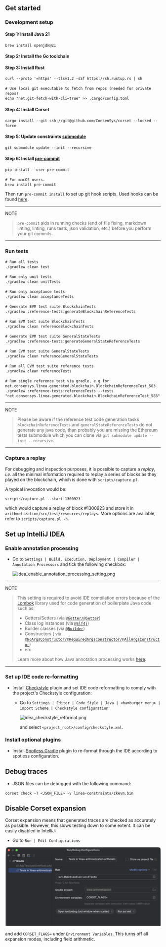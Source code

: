 ## Get started

### Development setup

#### Step 1: Install Java 21

```
brew install openjdk@21
```

#### Step 2: Install the Go toolchain

#### Step 3: Install Rust

```
curl --proto '=https' --tlsv1.2 -sSf https://sh.rustup.rs | sh

# Use local git executable to fetch from repos (needed for private repos)
echo "net.git-fetch-with-cli=true" >> .cargo/config.toml
```

#### Step 4: Install Corset

```shell
cargo install --git ssh://git@github.com/ConsenSys/corset --locked --force
```

#### Step 5: Update constraints [submodule](https://github.com/Consensys/linea-constraints/)

```shell
git submodule update --init --recursive
```

#### Step 6: Install [pre-commit](https://pre-commit.com/)

```shell
pip install --user pre-commit

# For macOS users.
brew install pre-commit
```

Then run `pre-commit install` to set up git hook scripts.
Used hooks can be found [here](.pre-commit-config.yaml).

______________________________________________________________________

NOTE

> `pre-commit` aids in running checks (end of file fixing,
> markdown linting, linting, runs tests, json validation, etc.)
> before you perform your git commits.

______________________________________________________________________

### Run tests

```shell
# Run all tests
./gradlew clean test

# Run only unit tests
./gradlew clean unitTests

# Run only acceptance tests
./gradlew clean acceptanceTests

# Generate EVM test suite BlockchainTests
./gradlew :reference-tests:generateBlockchainReferenceTests 

# Run EVM test suite BlockchainTests
./gradlew clean referenceBlockchainTests

# Generate EVM test suite GeneralStateTests
./gradlew :reference-tests:generateGeneralStateReferenceTests 

# Run EVM test suite GeneralStateTests
./gradlew clean referenceGeneralStateTests

# Run all EVM test suite reference tests
./gradlew clean referenceTests

# Run single reference test via gradle, e.g for net.consensys.linea.generated.blockchain.BlockchainReferenceTest_583
./gradlew :reference-tests:referenceTests --tests "net.consensys.linea.generated.blockchain.BlockchainReferenceTest_583"
```

______________________________________________________________________

NOTE

> Please be aware if the reference test code generation tasks `blockchainReferenceTests` and
> `generalStateReferenceTests` do not generate any java code, than probably you are missing the Ethereum tests
> submodule which you can clone via `git submodule update --init --recursive`.

______________________________________________________________________

### Capture a replay

For debugging and inspection purposes, it is possible to capture a _replay_, _i.e._ all the minimal information required to replay a series of blocks as they played on the blockchain, which is done with `scripts/capture.pl`.

A typical invocation would be:

```
scripts/capture.pl --start 1300923
```

which would capture a replay of block #1300923 and store it in `arithmetization/src/test/resources/replays`. More options are available, refer to `scripts/capture.pl -h`.

## Set up IntelliJ IDEA 

### Enable annotation processing

- Go to `Settings | Build, Execution, Deployment | Compiler | Annotation Processors` and tick the following
  checkbox:

  ![idea_enable_annotation_processing_setting.png](images/idea_enable_annotation_processing_setting.png)

______________________________________________________________________

NOTE

> This setting is required to avoid IDE compilation errors because of the [Lombok](https://projectlombok.org/features/)
> library used for code generation of boilerplate Java code such as:
>
> - Getters/Setters (via [`@Getter/@Setter`](https://projectlombok.org/features/GetterSetter))
> - Class log instances (via [`@Slf4j`](https://projectlombok.org/features/log))
> - Builder classes (via [`@Builder`](https://projectlombok.org/features/Builder))
> - Constructors (
>   via [`@NoArgsConstructor/@RequiredArgsConstructor/@AllArgsConstructor`](https://projectlombok.org/features/constructor))
> - etc.
>
> Learn more about how Java annotation processing
> works [here](https://www.baeldung.com/java-annotation-processing-builder).

______________________________________________________________________

### Set up IDE code re-formatting

- Install [Checkstyle](https://plugins.jetbrains.com/plugin/1065-checkstyle-idea) plugin and set IDE code
  reformatting to comply with the project's Checkstyle configuration:

  - Go to `Settings | Editor | Code Style | Java | <hamburger menu> | Import Scheme | Checkstyle configuration`:

    ![idea_checkstyle_reformat.png](images/idea_checkstyle_reformat.png)

    and select `<project_root>/config/checkstyle.xml`.

### Install optional plugins

- Install [Spotless Gradle](https://plugins.jetbrains.com/plugin/18321-spotless-gradle) plugin to re-format through
  the IDE according to spotless configuration.

## Debug traces

- JSON files can be debugged with the following command:

```shell
corset check -T <JSON_FILE> -v linea-constraints/zkevm.bin
```

## Disable Corset expansion

Corset expansion means that generated traces are checked as accurately
as possible. However, this slows testing down to some extent. It can
be easily disabled in IntelliJ:
   
   - Go to `Run | Edit Configurations`
   
   ![idea_disable_corset_expansion.png](images/idea_disable_corset_expansion.png)

   and add `CORSET_FLAGS=` under `Environment Variables`.  This turns
   off all expansion modes, including field arithmetic.
